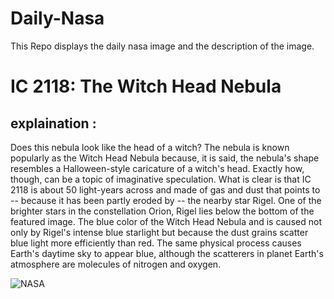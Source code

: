 # Daily-Nasa

This Repo displays the daily nasa image and the description of the image.

<!--NASA-->
# IC 2118: The Witch Head Nebula
## explaination :

Does this nebula look like the head of a witch? The nebula is known popularly as the Witch Head Nebula because, it is said, the nebula's shape resembles a Halloween-style caricature of a witch's head. Exactly how, though, can be a topic of imaginative speculation.  What is clear is that IC 2118 is about 50 light-years across and made of gas and dust that points to -- because it has been partly eroded by -- the nearby star Rigel. One of the brighter stars in the constellation Orion, Rigel lies below the bottom of the featured image. The blue color of the Witch Head Nebula and is caused not only by Rigel's intense blue starlight but because the dust grains scatter blue light more efficiently than red.  The same physical process causes Earth's daytime sky to appear blue, although the scatterers in planet Earth's atmosphere are molecules of nitrogen and oxygen.

![NASA](https://apod.nasa.gov/apod/image/2310/WitchHead_Alharbi_1080.jpg)
<!--/NASA-->